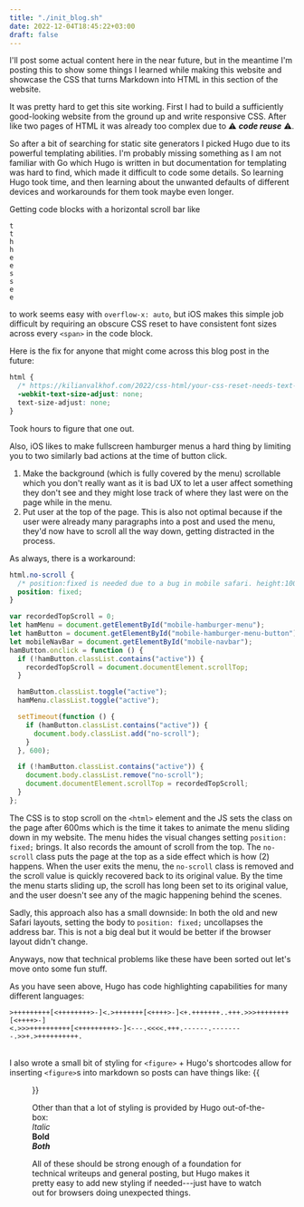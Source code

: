 ```yaml
---
title: "./init_blog.sh"
date: 2022-12-04T18:45:22+03:00
draft: false
---
```


I'll post some actual content here in the near future, but in the meantime I'm posting this to show some things I learned while making this website and showcase the CSS that turns Markdown into HTML in this section of the website.

It was pretty hard to get this site working. First I had to build a sufficiently good-looking website from the ground up and write responsive CSS. After like two pages of HTML it was already too complex due to ⚠️ **_code reuse_** ⚠️.

So after a bit of searching for static site generators I picked Hugo due to its powerful templating abilities. I'm probably missing something as I am not familiar with Go which Hugo is written in but documentation for templating was hard to find, which made it difficult to code some details. So learning Hugo took time, and then learning about the unwanted defaults of different devices and workarounds for them took maybe even longer.

Getting code blocks with a horizontal scroll bar like

```text
t                                                                                                                            t
h                                                                                                                            h
e                                                                                                                            e
s                                                                                                                            s
e                                                                                                                            e
```

to work seems easy with `overflow-x: auto`, but iOS makes this simple job difficult by requiring an obscure CSS reset to have consistent font sizes across every `<span>` in the code block.

Here is the fix for anyone that might come across this blog post in the future:

```css
html {
  /* https://kilianvalkhof.com/2022/css-html/your-css-reset-needs-text-size-adjust-probably/ */
  -webkit-text-size-adjust: none;
  text-size-adjust: none;
}
```

Took hours to figure that one out.

Also, iOS likes to make fullscreen hamburger menus a hard thing by limiting you to two similarly bad actions at the time of button click.

1. Make the background (which is fully covered by the menu) scrollable which you don't really want as it is bad UX to let a user affect something they don't see and they might lose track of where they last were on the page while in the menu.
2. Put user at the top of the page. This is also not optimal because if the user were already many paragraphs into a post and used the menu, they'd now have to scroll all the way down, getting distracted in the process.

As always, there is a workaround:

```css
html.no-scroll {
  /* position:fixed is needed due to a bug in mobile safari. height:100vh; overflow:hidden; also kind of works but it's buggy, this works better.*/
  position: fixed;
}
```

```js
var recordedTopScroll = 0;
let hamMenu = document.getElementById("mobile-hamburger-menu");
let hamButton = document.getElementById("mobile-hamburger-menu-button");
let mobileNavBar = document.getElementById("mobile-navbar");
hamButton.onclick = function () {
  if (!hamButton.classList.contains("active")) {
    recordedTopScroll = document.documentElement.scrollTop;
  }

  hamButton.classList.toggle("active");
  hamMenu.classList.toggle("active");

  setTimeout(function () {
    if (hamButton.classList.contains("active")) {
      document.body.classList.add("no-scroll");
    }
  }, 600);

  if (!hamButton.classList.contains("active")) {
    document.body.classList.remove("no-scroll");
    document.documentElement.scrollTop = recordedTopScroll;
  }
};
```

The CSS is to stop scroll on the `<html>` element and the JS sets the class on the page after 600ms which is the time it takes to animate the menu sliding down in my website. The menu hides the visual changes setting `position: fixed;` brings. It also records the amount of scroll from the top. The `no-scroll` class puts the page at the top as a side effect which is how (2) happens. When the user exits the menu, the `no-scroll` class is removed and the scroll value is quickly recovered back to its original value. By the time the menu starts sliding up, the scroll has long been set to its original value, and the user doesn't see any of the magic happening behind the scenes.

Sadly, this approach also has a small downside: In both the old and new Safari layouts, setting the body to `position: fixed;` uncollapses the address bar. This is not a big deal but it would be better if the browser layout didn't change.

Anyways, now that technical problems like these have been sorted out let's move onto some fun stuff.

As you have seen above, Hugo has code highlighting capabilities for many different languages:

```bf
>+++++++++[<++++++++>-]<.>+++++++[<++++>-]<+.+++++++..+++.>>>++++++++[<++++>-]
<.>>>++++++++++[<+++++++++>-]<---.<<<<.+++.------.--------.>>+.>++++++++++.
```

\
I also wrote a small bit of styling for `<figure>` + Hugo's shortcodes allow for inserting `<figure>`s into markdown so posts can have things like:
{{<figure alt="Website Logo" class="writeup-image" src="/images/can_logo.svg" caption="Website Logo">}}

Other than that a lot of styling is provided by Hugo out-of-the-box:  
_Italic_  
**Bold**  
**_Both_**

All of these should be strong enough of a foundation for technical writeups and general posting, but Hugo makes it pretty easy to add new styling if needed---just have to watch out for browsers doing unexpected things.
